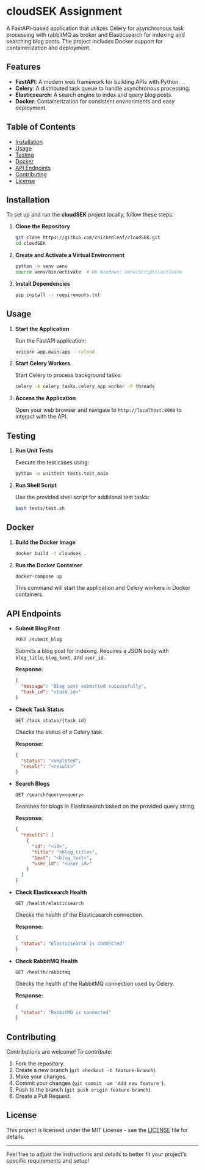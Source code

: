 # cloudSEK Assignment

A FastAPI-based application that utilizes Celery for asynchronous task processing with rabbitMQ as broker and Elasticsearch for indexing and searching blog posts. The project includes Docker support for containerization and deployment.

## Features

- **FastAPI**: A modern web framework for building APIs with Python.
- **Celery**: A distributed task queue to handle asynchronous processing.
- **Elasticsearch**: A search engine to index and query blog posts.
- **Docker**: Containerization for consistent environments and easy deployment.

## Table of Contents

- [Installation](#installation)
- [Usage](#usage)
- [Testing](#testing)
- [Docker](#docker)
- [API Endpoints](#api-endpoints)
- [Contributing](#contributing)
- [License](#license)

## Installation

To set up and run the **cloudSEK** project locally, follow these steps:

1. **Clone the Repository**

   ```bash
   git clone https://github.com/chickenleaf/cloudSEK.git
   cd cloudSEK
   ```

2. **Create and Activate a Virtual Environment**

   ```bash
   python -m venv venv
   source venv/bin/activate  # On Windows: venv\Scripts\activate
   ```

3. **Install Dependencies**

   ```bash
   pip install -r requirements.txt
   ```

## Usage

1. **Start the Application**

   Run the FastAPI application:

   ```bash
   uvicorn app.main:app --reload
   ```

2. **Start Celery Workers**

   Start Celery to process background tasks:

   ```bash
   celery -A celery_tasks.celery_app worker -P threads
   ```

3. **Access the Application**

   Open your web browser and navigate to `http://localhost:8000` to interact with the API.

## Testing

1. **Run Unit Tests**

   Execute the test cases using:

   ```bash
   python -m unittest tests.test_main
   ```

2. **Run Shell Script**

   Use the provided shell script for additional test tasks:

   ```bash
   bash tests/test.sh
   ```

## Docker

1. **Build the Docker Image**

   ```bash
   docker build -t cloudsek .
   ```

2. **Run the Docker Container**

   ```bash
   docker-compose up
   ```

   This command will start the application and Celery workers in Docker containers.

## API Endpoints

- **Submit Blog Post**

  `POST /submit_blog`

  Submits a blog post for indexing. Requires a JSON body with `blog_title`, `blog_text`, and `user_id`.

  **Response:**

  ```json
  {
    "message": "Blog post submitted successfully",
    "task_id": "<task_id>"
  }
  ```

- **Check Task Status**

  `GET /task_status/{task_id}`

  Checks the status of a Celery task.

  **Response:**

  ```json
  {
    "status": "completed",
    "result": "<result>"
  }
  ```

- **Search Blogs**

  `GET /search?query=<query>`

  Searches for blogs in Elasticsearch based on the provided query string.

  **Response:**

  ```json
  {
    "results": [
      {
        "id": "<id>",
        "title": "<blog_title>",
        "text": "<blog_text>",
        "user_id": "<user_id>"
      }
    ]
  }
  ```

- **Check Elasticsearch Health**

  `GET /health/elasticsearch`

  Checks the health of the Elasticsearch connection.

  **Response:**

  ```json
  {
    "status": "Elasticsearch is connected"
  }
  ```

- **Check RabbitMQ Health**

  `GET /health/rabbitmq`

  Checks the health of the RabbitMQ connection used by Celery.

  **Response:**

  ```json
  {
    "status": "RabbitMQ is connected"
  }
  ```

## Contributing

Contributions are welcome! To contribute:

1. Fork the repository.
2. Create a new branch (`git checkout -b feature-branch`).
3. Make your changes.
4. Commit your changes (`git commit -am 'Add new feature'`).
5. Push to the branch (`git push origin feature-branch`).
6. Create a Pull Request.

## License

This project is licensed under the MIT License - see the [LICENSE](LICENSE) file for details.

---

Feel free to adjust the instructions and details to better fit your project's specific requirements and setup!
